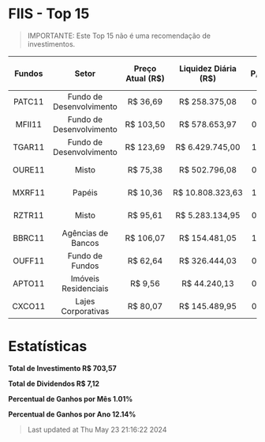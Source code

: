 # FIIS - Top 15
>IMPORTANTE: Este Top 15 não é uma recomendação de investimentos.

|Fundos|Setor|Preço Atual (R$)|Liquidez Diária (R$)|P/VP|Último Dividendo|Dividend Yield|DY (12M) Acumulado|DY (12M) média|Rentab. Acumulada|Patrimônio Líquido|P/VPA|Quant. Ativos|Volatilidade|Num. Cotistas|Tax. Gestão|Tax. Performance|Tax. Administração|
| :---: | :---: | :---: | :---: | :---: | :---: | :---: | :---: | :---: | :---: | :---: | :---: | :---: | :---: | :---: | :---: | :---: | :---: |
|PATC11|Fundo de Desenvolvimento|R$ 36,69|R$ 258.375,08|0.90|R$ 0,10|0,27 %|19.63%|1,64 %|-2.24%|R$ 142.659.228,19|0.89|4|4124|8.090|nan|nan|nan|
|MFII11|Fundo de Desenvolvimento|R$ 103,50|R$ 578.653,97|0.95|R$ 1,21|1,16 %|13.79%|1,15 %|20.65%|R$ 570.350.300,55|0.95|7|958|30.986|nan|nan|nan|
|TGAR11|Fundo de Desenvolvimento|R$ 123,69|R$ 6.429.745,00|1.05|R$ 1,34|1,06 %|13.36%|1,11 %|10.13%|R$ 2.263.286.030,91|1.05|9|1007|165.774|nan|nan|nan|
|OURE11|Misto|R$ 75,38|R$ 502.796,08|0.83|R$ 0,93|1,18 %|13.36%|1,11 %|14.59%|R$ 99.427.163,71|0.82|4|1237|6.430|nan|nan|nan|
|MXRF11|Papéis|R$ 10,36|R$ 10.808.323,63|1.06|R$ 0,10|0,96 %|12.23%|1,02 %|2.20%|R$ 3.258.147.151,21|1.06|3|962|1.092.201|nan|nan|nan|
|RZTR11|Misto|R$ 95,61|R$ 5.283.134,95|0.97|R$ 0,90|0,94 %|12.04%|1,00 %|-2.17%|R$ 1.876.344.179,50|0.96|16|1533|122.338|nan|nan|nan|
|BBRC11|Agências de Bancos|R$ 106,07|R$ 154.481,05|1.04|R$ 1,10|0,98 %|11.83%|0,99 %|2.07%|R$ 163.313.586,32|1.03|20|1158|9.490|nan|nan|nan|
|OUFF11|Fundo de Fundos|R$ 62,64|R$ 326.444,03|0.87|R$ 0,63|0,98 %|11.80%|0,98 %|-2.29%|R$ 132.549.689,84|0.86|3|1112|7.450|nan|nan|nan|
|APTO11|Imóveis Residenciais|R$ 9,56|R$ 44.240,13|0.94|R$ 0,09|0,94 %|11.77%|0,98 %|3.34%|R$ 46.758.185,56|0.94|4|1521|9.742|nan|nan|nan|
|CXCO11|Lajes Corporativas|R$ 80,07|R$ 145.489,95|0.78|R$ 0,72|0,89 %|11.71%|0,98 %|10.30%|R$ 400.692.286,37|0.78|10|1460|14.437|nan|nan|nan|
# Estatísticas
**Total de Investimento R$ 703,57**

**Total de Dividendos R$ 7,12**

**Percentual de Ganhos por Mês 1.01%**

**Percentual de Ganhos por Ano 12.14%**


>Last updated at Thu May 23 21:16:22 2024
